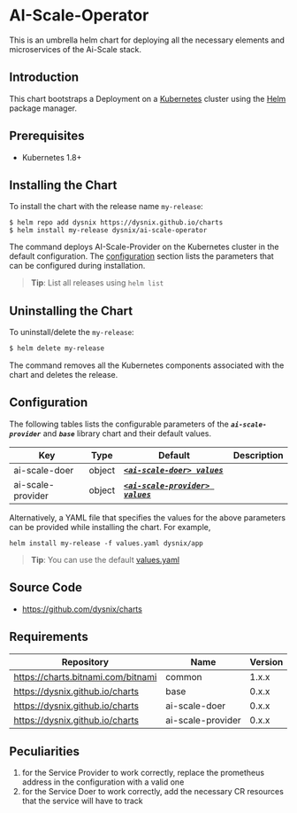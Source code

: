 # AI-Scale-Operator

This is an umbrella helm chart for deploying all the necessary elements and microservices of the Ai-Scale stack.

## Introduction

This chart bootstraps a Deployment on a [Kubernetes](http://kubernetes.io) cluster using the [Helm](https://helm.sh) package manager.

## Prerequisites

- Kubernetes 1.8+

## Installing the Chart
To install the chart with the release name `my-release`:

```console
$ helm repo add dysnix https://dysnix.github.io/charts
$ helm install my-release dysnix/ai-scale-operator
```

The command deploys AI-Scale-Provider on the Kubernetes cluster in the default configuration.
The [configuration](#configuration) section lists the parameters that can be configured during installation.

> **Tip**: List all releases using `helm list`

## Uninstalling the Chart

To uninstall/delete the `my-release`:

```bash
$ helm delete my-release
```

The command removes all the Kubernetes components associated with the chart and deletes the release.

## Configuration

The following tables lists the configurable parameters of the ***`ai-scale-provider`*** and ***`base`*** library chart and their default values.

| Key | Type | Default | Description |
|-----|------|---------|-------------|
| ai-scale-doer | object | [***`<ai-scale-doer> values`***](https://github.com/dysnix/ai-scale-doer/#configuration) |  |
| ai-scale-provider | object | [***`<ai-scale-provider> values`***](https://github.com/dysnix/ai-scale-provider/#configuration) |  |


Alternatively, a YAML file that specifies the values for the above parameters can be provided while installing the chart. For example,

```console
helm install my-release -f values.yaml dysnix/app
```

> **Tip**: You can use the default [values.yaml](values.yaml)

## Source Code

* <https://github.com/dysnix/charts>

## Requirements

| Repository | Name | Version |
|------------|------|---------|
| https://charts.bitnami.com/bitnami | common | 1.x.x |
| https://dysnix.github.io/charts | base | 0.x.x |
| https://dysnix.github.io/charts | ai-scale-doer | 0.x.x |
| https://dysnix.github.io/charts | ai-scale-provider | 0.x.x |

## Peculiarities

1) for the Service Provider to work correctly, replace the prometheus address in the configuration with a valid one
2) for the Service Doer to work correctly, add the necessary CR resources that the service will have to track